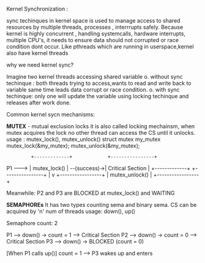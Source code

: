 Kernel Synchronization :

sync techinques in kernel space is used to manage access to shared resources by multiple threads, processes , interrrupts safely.
Because kernel is highly concurrent , handling systemcalls, hardware interrupts, multiple CPU's, it needs to ensure data should not corrupted or race condition dont occur. 
Like pthreads which are running in userspace,kernel also have kernel threads

why we need kernel sync?

Imagine two kernel threads accessing shared variable
     o. without sync techinque : both threads trying to access,wants to read and write back to variable same time leads data corrupt or race condition.
     o. with sync techinque: only one will update the variable using locking techinque and releases after work done.


Common kernel sycn mechanisms:

**MUTEX** - mutual exclusion locks
it is also called locking mechainsm, when mutex acquires the lock no other thread can access the CS until it unlocks.
usage : mutex_lock(), mutex_unlock()
          struct mutex my_mutex
          mutex_lock(&my_mutex);
          mutex_unlock(&my_mutex); 

             +-------------+             +----------------+
P1 ---> | mutex_lock() | --(success)->| Critical Section |
        +-------------+             +----------------+
                                       |
                                       v
                              +-----------------+
                              | mutex_unlock()   |
                              +-----------------+

Meanwhile:
P2 and P3 are BLOCKED at mutex_lock() and WAITING

          
**SEMAPHOREs**
It has two types counting sema and binary sema. 
CS can be acquired by 'n' num of threads 
usage: down(), up()

Semaphore count: 2

P1 --> down() -> count = 1  --> Critical Section
P2 --> down() -> count = 0  --> Critical Section
P3 --> down() -> BLOCKED (count = 0)

[When P1 calls up()]
count = 1 --> P3 wakes up and enters

